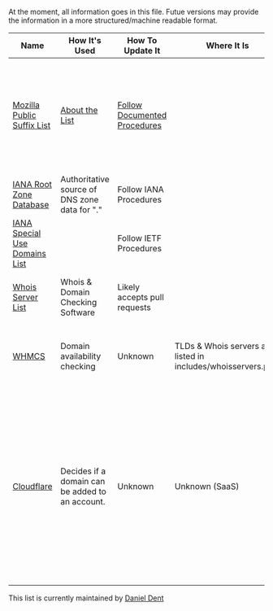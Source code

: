 At the moment, all information goes in this file. Futue versions may provide the information in a more structured/machine readable format.

| Name | How It's Used | How To Update It | Where It Is | Other Information |
|------|---------------|------------------|-------------|-------------------|
|<a href="https://publicsuffix.org/">Mozilla Public Suffix List</a>|<a href="https://publicsuffix.org/learn/">About the List</a>|<a href="https://publicsuffix.org/submit/">Follow Documented Procedures</a>||Embedded in many products and used as an upstream registry by many other registries, some of which are documented.|
|<a href="http://www.iana.org/domains/root/db">IANA Root Zone Database</a>|Authoritative source of DNS zone data for "."|Follow IANA Procedures|||
|<a href="http://www.iana.org/assignments/special-use-domain-names/special-use-domain-names.xhtml">IANA Special Use Domains List</a>||Follow IETF Procedures||
|<a href="https://github.com/whois-server-list/whois-server-list">Whois Server List|Whois & Domain Checking Software|Likely accepts pull requests||Readme lists other registries which belong in this list.|
|<a href="http://www.whmcs.com/">WHMCS</a>|Domain availability checking|Unknown|TLDs & Whois servers are listed in includes/whoisservers.php.|Unclear if this list is auto-generated from another registry on this list.|
|<a href="http://www.cloudflare.com/">Cloudflare</a>|Decides if a domain can be added to an account.|Unknown|Unknown (SaaS)|List is updated through an undisclosed proprietary process. The process includes consultation of Mozilla's Public Suffix List, as well other unknown steps/sources. Not all suffixes on the Public Suffix List are included.|

This list is currently maintained by <a href="https://www.danieldent.com/">Daniel Dent</a>
